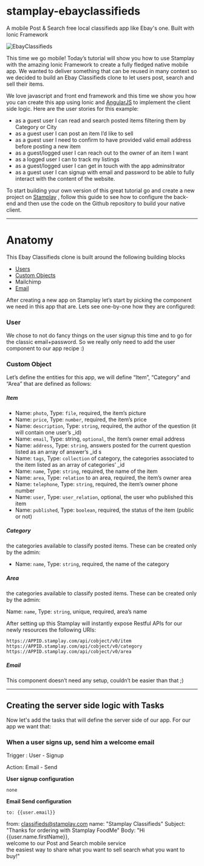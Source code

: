 stamplay-ebayclassifieds
========================

A mobile Post &amp; Search free local classifieds app like Ebay's one. Built with Ionic Framework

![EbayClassifieds](http://blog.stamplay.com/wp-content/uploads/2014/10/foto_iphone5s_silver_portrait-1024x6821.jpg "EbayClassifieds")

This time we go mobile! Today’s tutorial will show you how to use Stamplay with the amazing Ionic Framework to create a fully fledged native mobile app. We wanted to deliver something that can be reused in many context so we decided to build an Ebay Classifieds clone to let users post, search and sell their items.

We love javascript and front end framework and this time we show you how you can create this app using Ionic and [AngularJS](http://angularjs.org) to implement the client side logic. Here are the user stories for this example:

* as a guest user I can read and search posted items filtering them by Category or City
* as a guest user I can post an item I’d like to sell
* as a guest user I need to confirm to have provided valid email address before posting a new item
* as a guest/logged user I can reach out to the owner of an item I want
* as a logged user I can to track my listings
* as a guest/logged user I can get in touch with the app adminsitrator
* as a guest user I can signup with email and password to be able to fully interact with the content of the website.

To start building your own version of this great tutorial go and create a new project on [Stamplay](https://stamplay.com) , follow this guide to see how to configure the back-end and then use the code on the Github repository to build your native client.

-----------------------
# Anatomy

This Ebay Classifieds clone is built around the following building blocks

* [Users](https://www.stamplay.com/docs#user)
* [Custom Objects](https://www.stamplay.com/docs#customobject)
* Mailchimp
* [Email](https://www.stamplay.com/docs#email)


After creating a new app on Stamplay let’s start by picking the component we need in this app that are. Lets see one-by-one how they are configured:

### User

We chose to not do fancy things on the user signup this time and to go for the classic email+password. So we really only need to add the user component to our app recipe :)

### Custom Object

Let’s define the entities for this app, we will define “Item”, “Category” and “Area” that are defined as follows:

##### Item

* Name: `photo`, Type: `file`, required, the item’s picture
* Name: `price`, Type: `number`, required, the item’s price
* Name: `description`, Type: `string`, required, the author of the question (it will contain one user’s _id)
* Name: `email`, Type: string, `optional`, the item’s owner email address
* Name: `address`, Type: `string`, answers posted for the current question listed as an array of answer’s _id s
* Name: `tags`, Type: `collection` of category, the categories associated to the item listed as an array of categories’ _id
* Name: `name`, Type: `string`, required, the name of the item
* Name: `area`, Type: `relation` to an area, required, the item’s owner area
* Name: `telephone`, Type: `string`, required, the item’s owner phone number
* Name: `user`, Type: `user_relation`, optional, the user who published this item
* Name: `published`, Type: `boolean`, required, the status of the item (public or not)

##### Category

the categories available to classify posted items. These can be created only by the admin:

* Name: `name`, Type: `string`, required, the name of the category

##### Area

the categories available to classify posted items. These can be created only by the admin:

Name: `name`, Type: `string`, unique, required, area’s name

After setting up this Stamplay will instantly expose Restful APIs for our newly resources the following URIs:

`https://APPID.stamplay.com/api/cobject/v0/item`
`https://APPID.stamplay.com/api/cobject/v0/category`
`https://APPID.stamplay.com/api/cobject/v0/area`

##### Email

This component doesn’t need any setup, couldn’t be easier than that ;)


-----------------------


## Creating the server side logic with Tasks

Now let's add the tasks that will define the server side of our app. For our app we want that:

### When a user signs up, send him a welcome email

Trigger : User - Signup

Action: Email - Send

**User signup configuration**

	none

**Email Send configuration**

	to: {{user.email}} 
  from: classifieds@stamplay.com 
  name: "Stamplay Classifieds"
  Subject: "Thanks for ordering with Stamplay FoodMe"
  Body: "Hi {{user.name.firstName}}, <br/> 
        welcome to our Post and Search mobile service
        <br/>
        the easiest way to share what you want to sell search what you want to buy!"
